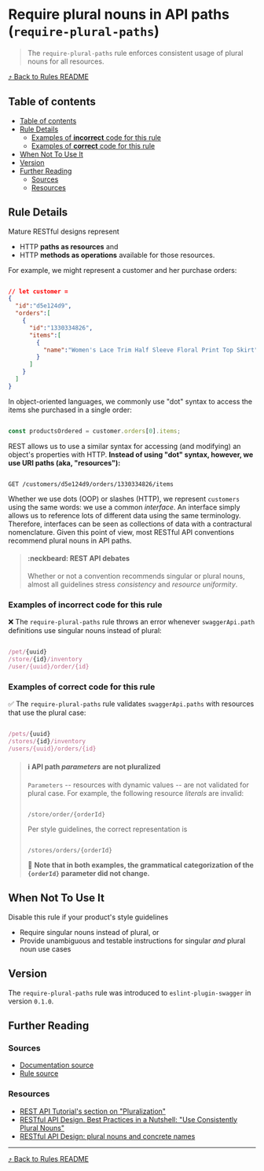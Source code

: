 # Require plural nouns in API paths (`require-plural-paths`)

> The `require-plural-paths` rule enforces consistent usage of plural nouns for all resources.

[:arrow_heading_up: Back to Rules README][rules-readme]

## Table of contents
<!-- TOC depthFrom:2 depthTo:6 withLinks:1 updateOnSave:1 orderedList:0 -->

- [Table of contents](#table-of-contents)
- [Rule Details](#rule-details)
	- [Examples of **incorrect** code for this rule](#examples-of-incorrect-code-for-this-rule)
	- [Examples of **correct** code for this rule](#examples-of-correct-code-for-this-rule)
- [When Not To Use It](#when-not-to-use-it)
- [Version](#version)
- [Further Reading](#further-reading)
	- [Sources](#sources)
	- [Resources](#resources)

<!-- /TOC -->

## Rule Details

Mature RESTful designs represent

* HTTP **paths as resources** and
* HTTP **methods as operations** available for those resources.

For example, we might represent a customer and her purchase orders:

```json

// let customer =
{
  "id":"d5e124d9",
  "orders":[
    {
      "id":"1330334826",
      "items":[
        {
          "name":"Women's Lace Trim Half Sleeve Floral Print Top Skirt"
        }
      ]
    }
  ]
}
```

In object-oriented languages, we commonly use "dot" syntax to access the items she purchased in a single order:

```javascript

const productsOrdered = customer.orders[0].items;
```

REST allows us to use a similar syntax for accessing (and modifying) an object's properties with HTTP. **Instead of using "dot" syntax, however, we use URI paths (aka, "resources"):**

```shell

GET /customers/d5e124d9/orders/1330334826/items
```

Whether we use dots (OOP) or slashes (HTTP), we represent `customers` using the same words: we use a common _interface_. An interface simply allows us to reference lots of different data using the same terminology. Therefore, interfaces can be seen as collections of data with a contractural nomenclature. Given this point of view, most RESTful API conventions recommend plural nouns in API paths.

> #### :neckbeard: REST API debates
> Whether or not a convention recommends singular or plural nouns, almost all guidelines stress _consistency_ and _resource uniformity_.

### Examples of **incorrect** code for this rule

:x: The `require-plural-paths` rule throws an error whenever `swaggerApi.path` definitions use singular nouns instead of plural:

```js

/pet/{uuid}
/store/{id}/inventory
/user/{uuid}/order/{id}

```

### Examples of **correct** code for this rule

:white_check_mark: The `require-plural-paths` rule validates `swaggerApi.paths` with resources that use the plural case:

```js

/pets/{uuid}
/stores/{id}/inventory
/users/{uuid}/orders/{id}

```

> #### :information_source: API path _parameters_ are not pluralized
>
> `Parameters` -- resources with dynamic values -- are not validated for plural case. For example, the following resource _literals_ are invalid:
> ```
>
> /store/order/{orderId}
> ```
> Per style guidelines, the correct representation is
> ```
>
> /stores/orders/{orderId}
> ```
> :pencil: **Note that in both examples, the grammatical categorization of the  `{orderId}` parameter did not change.**

## When Not To Use It

Disable this rule if your product's style guidelines

* Require singular nouns instead of plural, or
* Provide unambiguous and testable instructions for singular _and_ plural noun use cases

## Version

The `require-plural-paths` rule was introduced to `eslint-plugin-swagger` in version `0.1.0`.

## Further Reading

### Sources

* [Documentation source][docs-source-url]
* [Rule source][rule-source-url]

### Resources

* [REST API Tutorial's section on "Pluralization"][rest-api-tutorial-url]
* [RESTful API Design. Best Practices in a Nutshell: "Use Consistently Plural Nouns"][use-consistently-plural-nouns]
* [RESTful API Design: plural nouns and concrete names][restful-api-design-url]

---

[:arrow_heading_up: Back to Rules README][rules-readme]

[docs-source-url]: https://github.com/gregswindle/eslint-plugin-swagger/blob/master/docs/rules/require-plural-paths.md
[rest-api-tutorial-url]: http://www.restapitutorial.com/lessons/restfulresourcenaming.html#pluralization
[restful-api-design-url]: https://apigee.com/about/blog/technology/restful-api-design-plural-nouns-and-concrete-names
[rule-source-url]: https://github.com/gregswindle/eslint-plugin-swagger/blob/master/lib/rules/require-plural-paths.js
[rules-readme]: ./README.md
[use-consistently-plural-nouns]: https://blog.philipphauer.de/restful-api-design-best-practices/#use-consistently-plural-nouns
